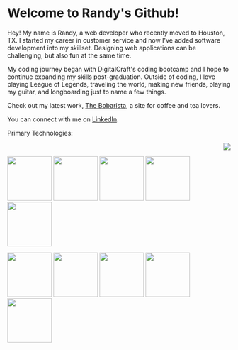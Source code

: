 # Welcome to Randy's Github!

Hey! My name is Randy, a web developer who recently moved to Houston, TX. I started my career in customer service and now I've added software development into my skillset. Designing web applications can be challenging, but also fun at the same time.

My coding journey began with DigitalCraft's coding bootcamp and I hope to continue expanding my skills post-graduation. Outside of coding, I love playing League of Legends, traveling the world, making new friends, playing my guitar, and longboarding just to name a few things.

Check out my latest work, [The Bobarista](https://randychong.github.io/bobarista/), a site for coffee and tea lovers.

You can connect with me on [LinkedIn](https://randychong.github.io/bobarista/).

Primary Technologies:
<p align="right">
  <img src="https://media.giphy.com/media/kD4pknHevDUQNOTSbl/giphy.gif"></img>
</p>
<p align="left">
<img src="https://user-images.githubusercontent.com/80119466/121763976-b1037180-cb05-11eb-9d68-c2c2f576f2be.png" height="100px"></img>
<img src="https://user-images.githubusercontent.com/80119466/121763980-b2cd3500-cb05-11eb-98ee-5d39194221e8.png" height="100px"></img>
<img src="https://user-images.githubusercontent.com/80119466/121763981-b3fe6200-cb05-11eb-91cc-a822fd294ed8.png" height="100px"></img>
<img src="https://user-images.githubusercontent.com/80119466/121764081-bf9e5880-cb06-11eb-8a81-22f9b4ccb35a.png" height="100px"></img>
<img src="https://user-images.githubusercontent.com/80119466/121764070-a5647a80-cb06-11eb-897b-289285be2d99.png" height="100px"></img>

<img src="https://user-images.githubusercontent.com/80119466/121764086-c331df80-cb06-11eb-98e6-5754ef975719.png" height="100px"></img>
<img src="https://user-images.githubusercontent.com/80119466/121764087-c5943980-cb06-11eb-96ad-97b4604da4b7.png" height="100px"></img>
<img src="https://user-images.githubusercontent.com/80119466/121764091-c9c05700-cb06-11eb-8128-b59d4dbbbca3.png" height="100px"></img>
<img src="https://user-images.githubusercontent.com/80119466/121764093-ccbb4780-cb06-11eb-8dee-296563cc32c7.png" height="100px"></img>
<img src="https://user-images.githubusercontent.com/80119466/121764094-cf1da180-cb06-11eb-9626-8fcf3cd904ad.png" height="100px"></img>
</p>
